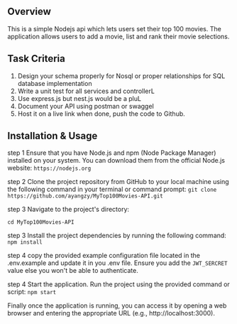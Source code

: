 ## Overview 
This is a simple Nodejs api which lets users set their top 100 movies. The application allows users to add a movie, list and rank their movie selections.

## Task Criteria

1.  Design your schema properly for Nosql or proper relationships for SQL database implementation
2.  Write a unit test for all services and controllerL
3. Use express.js but nest.js would be a pluL
4. Document your API using postman or swaggeI
5.  Host it on a live link when done, push the code to  Github.


## Installation & Usage
step 1
Ensure that you have Node.js and npm (Node Package Manager) installed on your system. You can download them from the official Node.js website: 
```https://nodejs.org```

step 2
Clone the project repository from GitHub to your local machine using the following command in your terminal or command prompt: 
```git clone https://github.com/ayangzy/MyTop100Movies-API.git```

step 3
Navigate to the project's directory:

```cd MyTop100Movies-API```

step 3
Install the project dependencies by running the following command: ```npm install```

step 4
copy the provided example configuration file located in the .env.example and update it in you .env file. Ensure you add the ```JWT_SERCRET``` value else you won't be able to authenticate.

step 4
Start the application. Run the project using the provided command or script: ```npm start```

Finally once the application is running, you can access it by opening a web browser and entering the appropriate URL (e.g., http://localhost:3000).




